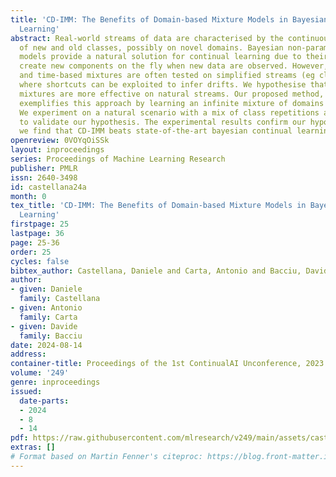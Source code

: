 ```yaml
---
title: 'CD-IMM: The Benefits of Domain-based Mixture Models in Bayesian Continual
  Learning'
abstract: Real-world streams of data are characterised by the continuous occurrence
  of new and old classes, possibly on novel domains. Bayesian non-parametric mixture
  models provide a natural solution for continual learning due to their ability to
  create new components on the fly when new data are observed. However, popular class-based
  and time-based mixtures are often tested on simplified streams (eg class-incremental),
  where shortcuts can be exploited to infer drifts. We hypothesise that domain-based
  mixtures are more effective on natural streams. Our proposed method, the CD-IMM,
  exemplifies this approach by learning an infinite mixture of domains for each class.
  We experiment on a natural scenario with a mix of class repetitions and novel domains
  to validate our hypothesis. The experimental results confirm our hypothesis and
  we find that CD-IMM beats state-of-the-art bayesian continual learning methods.
openreview: 0VOYqOiSSk
layout: inproceedings
series: Proceedings of Machine Learning Research
publisher: PMLR
issn: 2640-3498
id: castellana24a
month: 0
tex_title: 'CD-IMM: The Benefits of Domain-based Mixture Models in Bayesian Continual
  Learning'
firstpage: 25
lastpage: 36
page: 25-36
order: 25
cycles: false
bibtex_author: Castellana, Daniele and Carta, Antonio and Bacciu, Davide
author:
- given: Daniele
  family: Castellana
- given: Antonio
  family: Carta
- given: Davide
  family: Bacciu
date: 2024-08-14
address:
container-title: Proceedings of the 1st ContinualAI Unconference, 2023
volume: '249'
genre: inproceedings
issued:
  date-parts:
  - 2024
  - 8
  - 14
pdf: https://raw.githubusercontent.com/mlresearch/v249/main/assets/castellana24a/castellana24a.pdf
extras: []
# Format based on Martin Fenner's citeproc: https://blog.front-matter.io/posts/citeproc-yaml-for-bibliographies/
---
```

